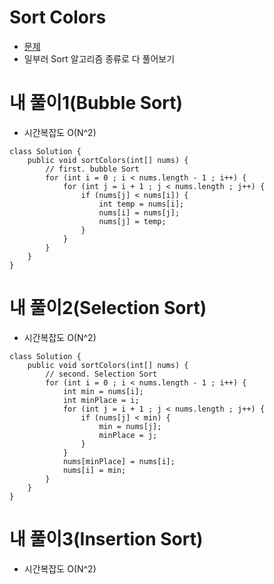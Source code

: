 # Sort Colors

- [문제](https://leetcode.com/problems/sort-colors/)
- 일부러 Sort 알고리즘 종류로 다 풀어보기

# 내 풀이1(Bubble Sort)
- 시간복잡도 O(N^2)
```
class Solution {
    public void sortColors(int[] nums) {
        // first. bubble Sort
        for (int i = 0 ; i < nums.length - 1 ; i++) {
            for (int j = i + 1 ; j < nums.length ; j++) {
                if (nums[j] < nums[i]) {
                    int temp = nums[i];
                    nums[i] = nums[j];
                    nums[j] = temp;
                }
            }
        }
    }
}
```


# 내 풀이2(Selection Sort)
- 시간복잡도 O(N^2)
```
class Solution {
    public void sortColors(int[] nums) {
        // second. Selection Sort
        for (int i = 0 ; i < nums.length - 1 ; i++) {
            int min = nums[i];
            int minPlace = i;
            for (int j = i + 1 ; j < nums.length ; j++) {
                if (nums[j] < min) {
                    min = nums[j];
                    minPlace = j;
                }
            }
            nums[minPlace] = nums[i];
            nums[i] = min;            
        }
    }
}
```


# 내 풀이3(Insertion Sort)
- 시간복잡도 O(N^2)
```


```